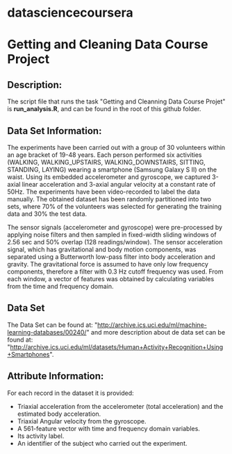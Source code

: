 # datasciencecoursera
# Getting and Cleaning Data Course Project


<h2>Description:</h2>

The script file that runs the task "Getting and Cleanning Data Course Projet" is <b>run_analysis.R</b>, and can be found in the root of this 
github folder.

<h2> Data Set Information:</h2>

The experiments have been carried out with a group of 30 volunteers within an age bracket of 19-48 years. 
Each person performed six activities (WALKING, WALKING_UPSTAIRS, WALKING_DOWNSTAIRS, SITTING, STANDING, LAYING) wearing a smartphone (Samsung Galaxy S II) on the waist. 
Using its embedded accelerometer and gyroscope, we captured 3-axial linear acceleration and 3-axial angular velocity at a constant rate of 50Hz. 
The experiments have been video-recorded to label the data manually. 
The obtained dataset has been randomly partitioned into two sets, where 70% of the volunteers was selected for generating the training data and 30% the test data.

The sensor signals (accelerometer and gyroscope) were pre-processed by applying noise filters and then sampled in fixed-width sliding windows of 2.56 sec and 50% overlap (128 readings/window). 
The sensor acceleration signal, which has gravitational and body motion components, was separated using a Butterworth low-pass filter into body acceleration and gravity. 
The gravitational force is assumed to have only low frequency components, therefore a filter with 0.3 Hz cutoff frequency was used. From each window, a vector of features was obtained by calculating variables from the time and frequency domain.

<h2> Data Set </h2>

The Data Set can be found at: "http://archive.ics.uci.edu/ml/machine-learning-databases/00240/" and more description about de data set can
be found at: "http://archive.ics.uci.edu/ml/datasets/Human+Activity+Recognition+Using+Smartphones".

<h2>Attribute Information:</h2>

For each record in the dataset it is provided:
- Triaxial acceleration from the accelerometer (total acceleration) and the estimated body acceleration.
- Triaxial Angular velocity from the gyroscope.
- A 561-feature vector with time and frequency domain variables.
- Its activity label.
- An identifier of the subject who carried out the experiment.
